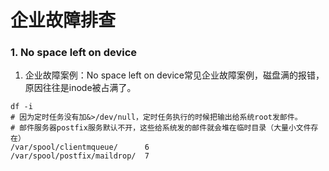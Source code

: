 # 企业故障排查

### 1. No space left on device
1. 企业故障案例：No space left on device常见企业故障案例，磁盘满的报错，原因往往是inode被占满了。
```
df -i
# 因为定时任务没有加&>/dev/null，定时任务执行的时候把输出给系统root发邮件。
# 邮件服务器postfix服务默认不开，这些给系统发的邮件就会堆在临时目录（大量小文件存在）
/var/spool/clientmqueue/      6 
/var/spool/postfix/maildrop/  7 
```
